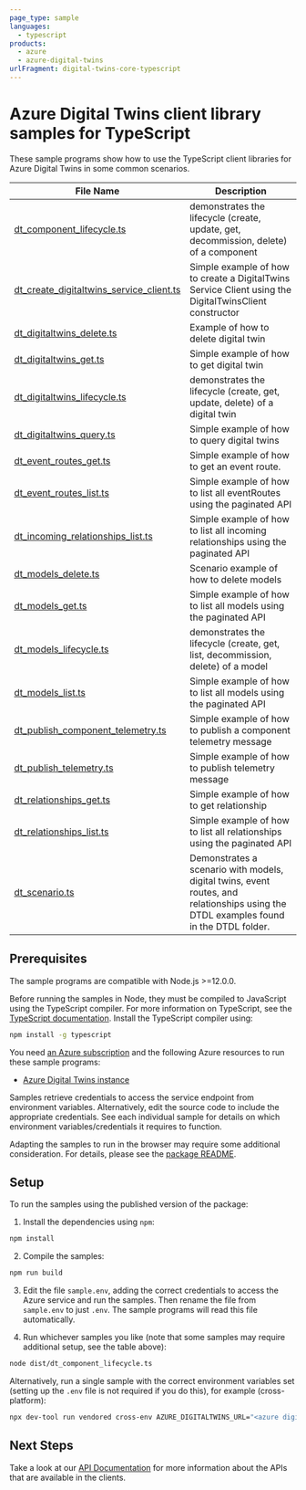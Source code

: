 ```yaml
---
page_type: sample
languages:
  - typescript
products:
  - azure
  - azure-digital-twins
urlFragment: digital-twins-core-typescript
---
```


# Azure Digital Twins client library samples for TypeScript

These sample programs show how to use the TypeScript client libraries for Azure Digital Twins in some common scenarios.

| **File Name**                                                                     | **Description**                                                                                                                       |
| --------------------------------------------------------------------------------- | ------------------------------------------------------------------------------------------------------------------------------------- |
| [dt_component_lifecycle.ts][dt_component_lifecycle]                               | demonstrates the lifecycle (create, update, get, decommission, delete) of a component                                                 |
| [dt_create_digitaltwins_service_client.ts][dt_create_digitaltwins_service_client] | Simple example of how to create a DigitalTwins Service Client using the DigitalTwinsClient constructor                                |
| [dt_digitaltwins_delete.ts][dt_digitaltwins_delete]                               | Example of how to delete digital twin                                                                                                 |
| [dt_digitaltwins_get.ts][dt_digitaltwins_get]                                     | Simple example of how to get digital twin                                                                                             |
| [dt_digitaltwins_lifecycle.ts][dt_digitaltwins_lifecycle]                         | demonstrates the lifecycle (create, get, update, delete) of a digital twin                                                            |
| [dt_digitaltwins_query.ts][dt_digitaltwins_query]                                 | Simple example of how to query digital twins                                                                                          |
| [dt_event_routes_get.ts][dt_event_routes_get]                                     | Simple example of how to get an event route.                                                                                          |
| [dt_event_routes_list.ts][dt_event_routes_list]                                   | Simple example of how to list all eventRoutes using the paginated API                                                                 |
| [dt_incoming_relationships_list.ts][dt_incoming_relationships_list]               | Simple example of how to list all incoming relationships using the paginated API                                                      |
| [dt_models_delete.ts][dt_models_delete]                                           | Scenario example of how to delete models                                                                                              |
| [dt_models_get.ts][dt_models_get]                                                 | Simple example of how to list all models using the paginated API                                                                      |
| [dt_models_lifecycle.ts][dt_models_lifecycle]                                     | demonstrates the lifecycle (create, get, list, decommission, delete) of a model                                                       |
| [dt_models_list.ts][dt_models_list]                                               | Simple example of how to list all models using the paginated API                                                                      |
| [dt_publish_component_telemetry.ts][dt_publish_component_telemetry]               | Simple example of how to publish a component telemetry message                                                                        |
| [dt_publish_telemetry.ts][dt_publish_telemetry]                                   | Simple example of how to publish telemetry message                                                                                    |
| [dt_relationships_get.ts][dt_relationships_get]                                   | Simple example of how to get relationship                                                                                             |
| [dt_relationships_list.ts][dt_relationships_list]                                 | Simple example of how to list all relationships using the paginated API                                                               |
| [dt_scenario.ts][dt_scenario]                                                     | Demonstrates a scenario with models, digital twins, event routes, and relationships using the DTDL examples found in the DTDL folder. |

## Prerequisites

The sample programs are compatible with Node.js >=12.0.0.

Before running the samples in Node, they must be compiled to JavaScript using the TypeScript compiler. For more information on TypeScript, see the [TypeScript documentation][typescript]. Install the TypeScript compiler using:

```bash
npm install -g typescript
```

You need [an Azure subscription][freesub] and the following Azure resources to run these sample programs:

- [Azure Digital Twins instance][createinstance_azuredigitaltwinsinstance]

Samples retrieve credentials to access the service endpoint from environment variables. Alternatively, edit the source code to include the appropriate credentials. See each individual sample for details on which environment variables/credentials it requires to function.

Adapting the samples to run in the browser may require some additional consideration. For details, please see the [package README][package].

## Setup

To run the samples using the published version of the package:

1. Install the dependencies using `npm`:

```bash
npm install
```

2. Compile the samples:

```bash
npm run build
```

3. Edit the file `sample.env`, adding the correct credentials to access the Azure service and run the samples. Then rename the file from `sample.env` to just `.env`. The sample programs will read this file automatically.

4. Run whichever samples you like (note that some samples may require additional setup, see the table above):

```bash
node dist/dt_component_lifecycle.ts
```

Alternatively, run a single sample with the correct environment variables set (setting up the `.env` file is not required if you do this), for example (cross-platform):

```bash
npx dev-tool run vendored cross-env AZURE_DIGITALTWINS_URL="<azure digitaltwins url>" node dist/dt_component_lifecycle.js
```

## Next Steps

Take a look at our [API Documentation][apiref] for more information about the APIs that are available in the clients.

[dt_component_lifecycle]: https://github.com/Azure/azure-sdk-for-js/blob/main/sdk/digitaltwins/digital-twins-core/samples/v1/typescript/src/dt_component_lifecycle.ts
[dt_create_digitaltwins_service_client]: https://github.com/Azure/azure-sdk-for-js/blob/main/sdk/digitaltwins/digital-twins-core/samples/v1/typescript/src/dt_create_digitaltwins_service_client.ts
[dt_digitaltwins_delete]: https://github.com/Azure/azure-sdk-for-js/blob/main/sdk/digitaltwins/digital-twins-core/samples/v1/typescript/src/dt_digitaltwins_delete.ts
[dt_digitaltwins_get]: https://github.com/Azure/azure-sdk-for-js/blob/main/sdk/digitaltwins/digital-twins-core/samples/v1/typescript/src/dt_digitaltwins_get.ts
[dt_digitaltwins_lifecycle]: https://github.com/Azure/azure-sdk-for-js/blob/main/sdk/digitaltwins/digital-twins-core/samples/v1/typescript/src/dt_digitaltwins_lifecycle.ts
[dt_digitaltwins_query]: https://github.com/Azure/azure-sdk-for-js/blob/main/sdk/digitaltwins/digital-twins-core/samples/v1/typescript/src/dt_digitaltwins_query.ts
[dt_event_routes_get]: https://github.com/Azure/azure-sdk-for-js/blob/main/sdk/digitaltwins/digital-twins-core/samples/v1/typescript/src/dt_event_routes_get.ts
[dt_event_routes_list]: https://github.com/Azure/azure-sdk-for-js/blob/main/sdk/digitaltwins/digital-twins-core/samples/v1/typescript/src/dt_event_routes_list.ts
[dt_incoming_relationships_list]: https://github.com/Azure/azure-sdk-for-js/blob/main/sdk/digitaltwins/digital-twins-core/samples/v1/typescript/src/dt_incoming_relationships_list.ts
[dt_models_delete]: https://github.com/Azure/azure-sdk-for-js/blob/main/sdk/digitaltwins/digital-twins-core/samples/v1/typescript/src/dt_models_delete.ts
[dt_models_get]: https://github.com/Azure/azure-sdk-for-js/blob/main/sdk/digitaltwins/digital-twins-core/samples/v1/typescript/src/dt_models_get.ts
[dt_models_lifecycle]: https://github.com/Azure/azure-sdk-for-js/blob/main/sdk/digitaltwins/digital-twins-core/samples/v1/typescript/src/dt_models_lifecycle.ts
[dt_models_list]: https://github.com/Azure/azure-sdk-for-js/blob/main/sdk/digitaltwins/digital-twins-core/samples/v1/typescript/src/dt_models_list.ts
[dt_publish_component_telemetry]: https://github.com/Azure/azure-sdk-for-js/blob/main/sdk/digitaltwins/digital-twins-core/samples/v1/typescript/src/dt_publish_component_telemetry.ts
[dt_publish_telemetry]: https://github.com/Azure/azure-sdk-for-js/blob/main/sdk/digitaltwins/digital-twins-core/samples/v1/typescript/src/dt_publish_telemetry.ts
[dt_relationships_get]: https://github.com/Azure/azure-sdk-for-js/blob/main/sdk/digitaltwins/digital-twins-core/samples/v1/typescript/src/dt_relationships_get.ts
[dt_relationships_list]: https://github.com/Azure/azure-sdk-for-js/blob/main/sdk/digitaltwins/digital-twins-core/samples/v1/typescript/src/dt_relationships_list.ts
[dt_scenario]: https://github.com/Azure/azure-sdk-for-js/blob/main/sdk/digitaltwins/digital-twins-core/samples/v1/typescript/src/dt_scenario.ts
[apiref]: https://docs.microsoft.com/javascript/api/@azure/digital-twins-core
[freesub]: https://azure.microsoft.com/free/
[createinstance_azuredigitaltwinsinstance]: https://docs.microsoft.com/azure/digital-twins/how-to-set-up-instance-portal
[package]: https://github.com/Azure/azure-sdk-for-js/tree/main/sdk/digitaltwins/digital-twins-core/README.md
[typescript]: https://www.typescriptlang.org/docs/home.html
